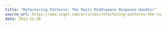 ```yaml
---
title: "Refactoring Patterns: The Rails Middleware Response Handler"
source_url: https://www.viget.com/articles/refactoring-patterns-the-rails-middleware-response-handler/
date: 2012-11-26
---
```

